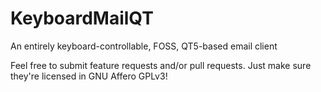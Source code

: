 # KeyboardMailQT
An entirely keyboard-controllable, FOSS, QT5-based email client

Feel free to submit feature requests and/or pull requests. Just make sure they're licensed in GNU Affero GPLv3!
